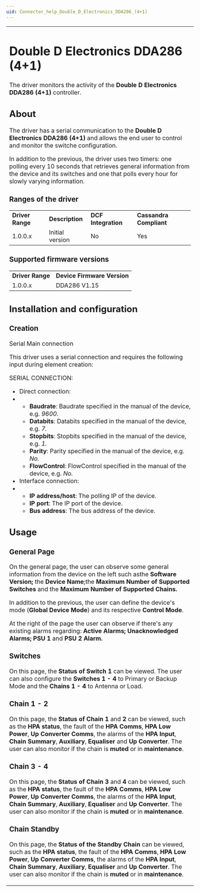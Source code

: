 ```yaml
---
uid: Connector_help_Double_D_Electronics_DDA286_(4+1)
---
```


<table>
<colgroup>
<col style="width: 100%" />
</colgroup>
<tbody>
<tr class="odd">
<td><h1 id="double-d-electronics-dda286-41">Double D Electronics DDA286 (4+1)</h1>
<p>The driver monitors the activity of the <strong>Double D Electronics DDA286 (4+1)</strong> controller.</p>
<h2 id="about">About</h2>
<p>The driver has a serial communication to the <strong>Double D Electronics <strong><strong>DDA286 (4+1)</strong></strong></strong> and allows the end user to control and monitor the switche configuration.</p>
<p>In addition to the previous, the driver uses two timers: one polling every 10 seconds that retrieves general information from the device and its switches and one that polls every hour for slowly varying information.</p>
<h3 id="ranges-of-the-driver">Ranges of the driver</h3>
<table>
<tbody>
<tr class="odd">
<td><strong>Driver Range</strong></td>
<td><strong>Description</strong></td>
<td><strong>DCF Integration</strong></td>
<td><strong>Cassandra Compliant</strong></td>
</tr>
<tr class="even">
<td>1.0.0.x</td>
<td>Initial version</td>
<td>No</td>
<td>Yes</td>
</tr>
</tbody>
</table>
<h3 id="supported-firmware-versions">Supported firmware versions</h3>
<table>
<tbody>
<tr class="odd">
<td><strong>Driver Range</strong></td>
<td><strong>Device Firmware Version</strong></td>
</tr>
<tr class="even">
<td>1.0.0.x</td>
<td>DDA286 V1.15</td>
</tr>
</tbody>
</table>
<h2 id="installation-and-configuration">Installation and configuration</h2>
<h3 id="creation">Creation</h3>
<p>Serial Main connection</p>
<p>This driver uses a serial connection and requires the following input during element creation:</p>
<p>SERIAL CONNECTION:</p>
<ul>
<li>Direct connection:</li>
<li><ul>
<li><strong>Baudrate</strong>: Baudrate specified in the manual of the device, e.g. <em>9600.</em></li>
<li><strong>Databits</strong>: Databits specified in the manual of the device, e.g. <em>7.</em></li>
<li><strong>Stopbits</strong>: Stopbits specified in the manual of the device, e.g. <em>1.</em></li>
<li><strong>Parity</strong>: Parity specified in the manual of the device, e.g. <em>No.</em></li>
<li><strong>FlowControl</strong>: FlowControl specified in the manual of the device, e.g. <em>No.</em></li>
</ul></li>
<li>Interface connection:</li>
<li><ul>
<li><strong>IP address/host</strong>: The polling IP of the device.</li>
<li><strong>IP port</strong>: The IP port of the device.</li>
<li><strong>Bus address</strong>: The bus address of the device.</li>
</ul></li>
</ul>
<h2 id="usage">Usage</h2>
<h3 id="general-page">General Page</h3>
<p>On the general page, the user can observe some general information from the device on the left such asthe <strong>Software Version;</strong> the <strong>Device</strong> <strong>Name</strong>;the <strong>Maximum</strong> <strong>Number of Supported Switches</strong> and the <strong><strong>Maximum</strong> <strong>Number of Supported Chains</strong>.</strong></p>
<p>In addition to the previous, the user can define the device's mode (<strong>Global Device Mode</strong>) and its respective <strong>Control Mode</strong>.</p>
<p>At the right of the page the user can observe if there's any existing alarms regarding: <strong>Active Alarms; Unacknowledged Alarms; PSU 1</strong> and <strong>PSU 2 Alarm.</strong></p>
<h3 id="switches">Switches</h3>
<p>On this page, the <strong>Status of Switch 1</strong> can be viewed. The user can also configure the <strong>Switches 1 - 4</strong> to Primary or Backup Mode and the <strong>Chains 1 - 4</strong> to Antenna or Load.</p>
<h3 id="chain-1---2">Chain 1 - 2</h3>
<p>On this page, the <strong>Status of Chain 1</strong> and <strong>2</strong> can be viewed, such as the <strong>HPA</strong> <strong>status</strong>, the fault of the <strong>HPA</strong> <strong>Comms</strong>, <strong>HPA</strong> <strong>Low</strong> <strong>Power</strong>, <strong>Up</strong> <strong>Converter</strong> <strong>Comms</strong>, the alarms of the <strong>HPA</strong> <strong>Input</strong>, <strong>Chain</strong> <strong>Summary</strong>, <strong>Auxiliary</strong>, <strong>Equaliser</strong> and <strong>Up</strong> <strong>Converter</strong>. The user can also monitor if the chain is <strong>muted</strong> or in <strong>maintenance</strong>.</p>
<h3 id="chain-3---4">Chain 3 - 4</h3>
<p>On this page, the <strong>Status of Chain 3</strong> and <strong>4</strong> can be viewed, such as the <strong>HPA</strong> <strong>status</strong>, the fault of the <strong>HPA</strong> <strong>Comms</strong>, <strong>HPA</strong> <strong>Low</strong> <strong>Power</strong>, <strong>Up</strong> <strong>Converter</strong> <strong>Comms</strong>, the alarms of the <strong>HPA</strong> <strong>Input</strong>, <strong>Chain</strong> <strong>Summary</strong>, <strong>Auxiliary</strong>, <strong>Equaliser</strong> and <strong>Up</strong> <strong>Converter</strong>. The user can also monitor if the chain is <strong>muted</strong> or in <strong>maintenance</strong>.</p>
<h3 id="chain-standby">Chain Standby</h3>
<p>On this page, the <strong>Status of the Standby Chain</strong> can be viewed, such as the <strong>HPA</strong> <strong>status</strong>, the fault of the <strong>HPA</strong> <strong>Comms</strong>, <strong>HPA</strong> <strong>Low</strong> <strong>Power</strong>, <strong>Up</strong> <strong>Converter</strong> <strong>Comms</strong>, the alarms of the <strong>HPA</strong> <strong>Input</strong>, <strong>Chain</strong> <strong>Summary</strong>, <strong>Auxiliary</strong>, <strong>Equaliser</strong> and <strong>Up</strong> <strong>Converter</strong>. The user can also monitor if the chain is <strong>muted</strong> or in <strong>maintenance</strong>.</p></td>
</tr>
</tbody>
</table>
